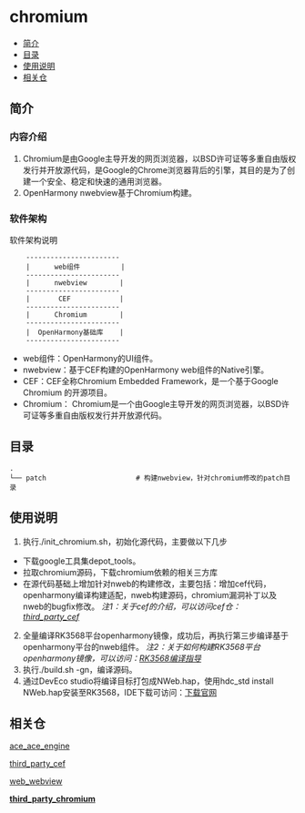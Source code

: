 # chromium
- [简介](#简介)
- [目录](#目录)
- [使用说明](#使用说明)
- [相关仓](#相关仓)
## 简介
### 内容介绍
1. Chromium是由Google主导开发的网页浏览器，以BSD许可证等多重自由版权发行并开放源代码，是Google的Chrome浏览器背后的引擎，其目的是为了创建一个安全、稳定和快速的通用浏览器。
2. OpenHarmony nwebview基于Chromium构建。
### 软件架构
软件架构说明
```
    -----------------------
    |      web组件          |
    -----------------------
    |      nwebview        |
    -----------------------
    |       CEF            |
    -----------------------
    |      Chromium        |
    -----------------------
    |  OpenHarmony基础库    |
    -----------------------
```
* web组件：OpenHarmony的UI组件。
* nwebview：基于CEF构建的OpenHarmony web组件的Native引擎。
* CEF：CEF全称Chromium Embedded Framework，是一个基于Google Chromium 的开源项目。
* Chromium： Chromium是一个由Google主导开发的网页浏览器，以BSD许可证等多重自由版权发行并开放源代码。
## 目录
```
.
└── patch                      # 构建nwebview，针对chromium修改的patch目录
```
## 使用说明
1. 执行./init_chromium.sh，初始化源代码，主要做以下几步
* 下载google工具集depot_tools。
* 拉取chromium源码，下载chromium依赖的相关三方库
* 在源代码基础上增加针对nweb的构建修改，主要包括：增加cef代码，openharmony编译构建适配，nweb构建源码，chromium漏洞补丁以及nweb的bugfix修改。
*注1：关于cef的介绍，可以访问cef仓：[third_party_cef](https://gitee.com/openharmony/third_party_cef)*
2. 全量编译RK3568平台openharmony镜像，成功后，再执行第三步编译基于openharmony平台的nweb组件。
*注2：关于如何构建RK3568平台openharmony镜像，可以访问：[RK3568编译指导](https://gitee.com/openharmony/docs/blob/master/zh-cn/device-dev/quick-start/quickstart-ide-3568-build.md)*
3. 执行./build.sh -gn，编译源码。
4. 通过DevEco studio将编译目标打包成NWeb.hap，使用hdc_std install NWeb.hap安装至RK3568，IDE下载可访问：[下载官网](https://hmxt.org/deveco-studio)
## 相关仓
[ace_ace_engine](https://gitee.com/openharmony/ace_ace_engine)

[third_party_cef](https://gitee.com/openharmony/third_party_cef)

[web_webview](https://gitee.com/openharmony/web_webview)

**[third_party_chromium](https://gitee.com/openharmony/third_party_chromium)**
